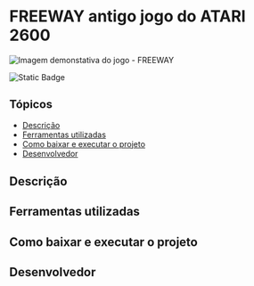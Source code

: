 <h1>FREEWAY antigo jogo do ATARI 2600</h1>

![Imagem demonstativa do jogo - FREEWAY]()

![Static Badge](https://img.shields.io/badge/Em%20desenvolvimento-green?style=for-the-badge&label=Status)

<h2 style="font-size:20px"> Tópicos</h2>

- [Descrição](#descrição)
- [Ferramentas utilizadas](#ferramentas-utilizadas)
- [Como baixar e executar o projeto](#como-baixar-e-executar-o-projeto)
- [Desenvolvedor](#desenvolvedor)


## Descrição

## Ferramentas utilizadas

## Como baixar e executar o projeto

## Desenvolvedor